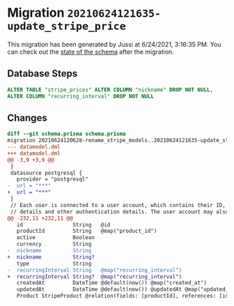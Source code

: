 # Migration `20210624121635-update_stripe_price`

This migration has been generated by Jussi at 6/24/2021, 3:16:35 PM.
You can check out the [state of the schema](./schema.prisma) after the migration.

## Database Steps

```sql
ALTER TABLE "stripe_prices" ALTER COLUMN "nickname" DROP NOT NULL,
ALTER COLUMN "recurring_interval" DROP NOT NULL
```

## Changes

```diff
diff --git schema.prisma schema.prisma
migration 20210624120628-rename_stripe_models..20210624121635-update_stripe_price
--- datamodel.dml
+++ datamodel.dml
@@ -3,9 +3,9 @@
 }
 datasource postgresql {
   provider = "postgresql"
-  url = "***"
+  url = "***"
 }
 // Each user is connected to a user account, which contains their ID, login
 // details and other authentication details. The user account may also specify
@@ -232,11 +232,11 @@
   id                String   @id
   productId         String   @map("product_id")
   active            Boolean
   currency          String
-  nickname          String
+  nickname          String?
   type              String
-  recurringInterval String   @map("recurring_interval")
+  recurringInterval String?  @map("recurring_interval")
   createdAt         DateTime @default(now()) @map("created_at")
   updatedAt         DateTime @default(now()) @updatedAt @map("updated_at")
   Product StripeProduct @relation(fields: [productId], references: [id])
```


